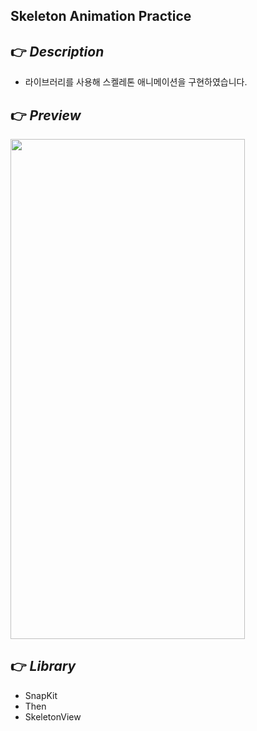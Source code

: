 ## Skeleton Animation Practice

## 👉 _Description_
- 라이브러리를 사용해 스켈레톤 애니메이션을 구현하였습니다.

## 👉 _Preview_
<img src="https://user-images.githubusercontent.com/59044882/167062807-31bcdd12-cd5b-479a-a20f-95156a6f828c.gif" width="375" height="800"/>

## 👉 _Library_
- SnapKit
- Then
- SkeletonView 
